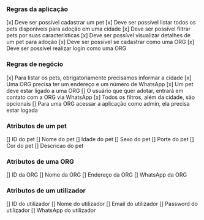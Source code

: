 ### Regras da aplicação

[x] Deve ser possível cadastrar um pet
[x] Deve ser possível listar todos os pets disponíveis para adoção em uma cidade
[x] Deve ser possível filtrar pets por suas características
[x] Deve ser possível visualizar detalhes de um pet para adoção
[x] Deve ser possível se cadastrar como uma ORG
[x] Deve ser possível realizar login como uma ORG

### Regras de negócio

[x] Para listar os pets, obrigatoriamente precisamos informar a cidade
[x] Uma ORG precisa ter um endereço e um número de WhatsApp
[x] Um pet deve estar ligado a uma ORG
[] O usuário que quer adotar, entrará em contato com a ORG via WhatsApp
[x] Todos os filtros, além da cidade, são opcionais
[] Para uma ORG acessar a aplicação como admin, ela precisa estar logada

### Atributos de um pet

[] ID do pet
[] Nome do pet
[] Idade do pet
[] Sexo do pet
[] Porte do pet
[] Cor do pet
[] Descricao do pet

### Atributos de uma ORG

[] ID da ORG
[] Nome da ORG
[] Endereço da ORG
[] WhatsApp da ORG

### Atributos de um utilizador

[] ID do utilizador
[] Nome do utilizador
[] Email do utilizador
[] Password do utilizador
[] WhatsApp do utilizador

